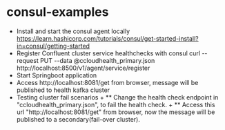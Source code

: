 # consul-examples
* Install and start the consul agent locally
  https://learn.hashicorp.com/tutorials/consul/get-started-install?in=consul/getting-started
* Register Confluent cluster service healthchecks with consul
  curl --request PUT --data @ccloudhealth_primary.json http://localhost:8500/v1/agent/service/register
* Start Springboot application
* Access http://localhost:8081/get from browser, message will be published to health kafka cluster
* Testing cluster fail scenarios +
** Change the health check endpoint in "ccloudhealth_primary.json", to fail the health check. +
** Access this url "http://localhost:8081/get" from browser, now the message will be published to a secondary(fail-over cluster).
